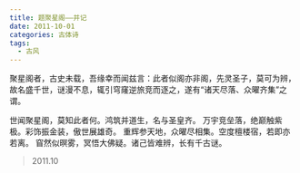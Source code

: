 ```yaml
---
title: 题聚星阁——并记
date: 2011-10-01
categories: 古体诗
tags:
  - 古风
---
```


聚星阁者，古史未载，吾缘幸而闻兹言：此者似阁亦非阁，先灵圣子，莫可为辨，故名盛千世，谜漫不息，辄引穹窿逆旅竞而逐之，遂有“诸天尽落、众曜齐集”之谓。<!--more-->

世闻聚星阁，莫知此者何。鸿筑并道生，名与圣皇齐。
万宇竞垒落，绝巅触紫极。彩饰振金装，傲世展雄奇。
重辉参天地，众曜尽相集。空度檀楼宿，若即亦若离。
窅然似暝雾，冥悟大佛疑。诸己皆难辨，长有千古谜。

> 2011.10

